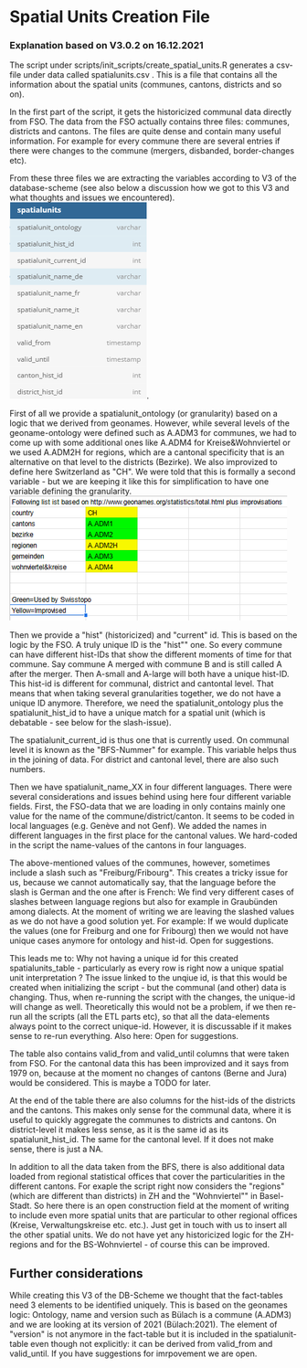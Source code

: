 # Spatial Units Creation File

### Explanation based on V3.0.2 on 16.12.2021

The script under scripts/init_scripts/create_spatial_units.R generates a csv-file under data called spatialunits.csv . This is a file that contains all the information about the spatial units (communes, cantons, districts and so on).

In the first part of the script, it gets the historicized communal data directly from FSO. The data from the FSO actually contains three files: communes, districts and cantons. The files are quite dense and contain many useful information. For example for every commune there are several entries if there were changes to the commune (mergers, disbanded, border-changes etc). 

From these three files we are extracting the variables according to V3 of the database-scheme (see also below a discussion how we got to this V3 and what thoughts and issues we encountered). ![Spatial Units Table in DB-Scheme V3.0.2](/readme_folder/img/spatialunit.PNG).

First of all we provide a spatialunit_ontology (or granularity) based on a logic that we derived from geonames. However, while several levels of the geoname-ontology were defined such as A.ADM3 for communes, we had to come up with some additional ones like A.ADM4 for Kreise&Wohnviertel or we used A.ADM2H for regions, which are a cantonal specificity that is an alternative on that level to the districts (Bezirke). We also improvized to define here Switzerland as "CH". We were told that this is formally a second variable - but we are keeping it like this for simplification to have one variable defining the granularity.
![Spatial Unit Ontology Adapted to our needs from geonames](/readme_folder/img/geonames.png)

Then we provide a "hist" (historicized) and "current" id. This is based on the logic by the FSO. A truly unique ID is the "hist"" one. So every commune can have different hist-IDs that show the different moments of time for that commune. Say commune A merged with commune B and is still called A after the merger. Then A-small and A-large will both have a unique hist-ID. This hist-id is different for communal, district and cantontal level. That means that when taking several granularities together, we do not have a unique ID anymore. Therefore, we need the spatialunit_ontology plus the spatialunit_hist_id to have a unique match for a spatial unit (which is debatable - see below for the slash-issue).

The spatialunit_current_id is thus one that is currently used. On communal level it is known as the "BFS-Nummer" for example. This variable helps thus in the joining of data. For district and cantonal level, there are also such numbers. 

Then we have spatialunit_name_XX in four different languages. There were several considerations and issues behind using here four different variable fields. First, the FSO-data that we are loading in only contains mainly one value for the name of the commune/district/canton. It seems to be coded in local languages (e.g. Genève and not Genf). We added the names in different languages in the first place for the cantonal values. We hard-coded in the script the name-values of the cantons in four languages. 

The above-mentioned values of the communes, however, sometimes include a slash such as "Freiburg/Fribourg". This creates a tricky issue for us, because we cannot automatically say, that the language before the slash is German and the one after is French: We find very different cases of slashes between language regions but also for example in Graubünden among dialects. At the moment of writing we are leaving the slashed values as we do not have a good solution yet. For example: If we would duplicate the values (one for Freiburg and one for Fribourg) then we would not have unique cases anymore for ontology and hist-id. Open for suggestions.

This leads me to: Why not having a unique id for this created spatialunits_table - particularly as every row is right now a unique spatial unit interpretation ? The issue linked to the unqiue id, is that this would be created when initializing the script - but the communal (and other) data is changing. Thus, when re-running the script with the changes, the unique-id will change as well. Theoretically this would not be a problem, if we then re-run all the scripts (all the ETL parts etc), so that all the data-elements always point to the correct unique-id. However, it is discussable if it makes sense to re-run everything. Also here: Open for suggestions.

The table also contains valid_from and valid_until columns that were taken from FSO. For the cantonal data this has been improvized and it says from 1979 on, because at the moment no changes of cantons (Berne and Jura) would be considered. This is maybe a TODO for later. 

At the end of the table there are also columns for the hist-ids of the districts and the cantons. This makes only sense for the communal data, where it is useful to quickly aggregate the communes to districts and cantons. On district-level it makes less sense, as it is the same id as its spatialunit_hist_id. The same for the cantonal level. If it does not make sense, there is just a NA.

In addition to all the data taken from the BFS, there is also additional data loaded from regional statistical offices that cover the particularities in the different cantons. For exaple the script right now considers the "regions" (which are different than districts) in ZH and the "Wohnviertel"" in Basel-Stadt. So here there is an open construction field at the moment of writing to include even more spatial units that are particular to other regional offices (Kreise, Verwaltungskreise etc. etc.). Just get in touch with us to insert all the other spatial units. We do not have yet any historicized logic for the ZH-regions and for the BS-Wohnviertel - of course this can be improved.

## Further considerations

While creating this V3 of the DB-Scheme we thought that the fact-tables need 3 elements to be identified uniquely. This is based on the geonames logic: Ontology, name and version such as Bülach is a commune (A.ADM3) and we are looking at its version of 2021 (Bülach:2021). The element of "version" is not anymore in the fact-table but it is included in the spatialunit-table even though not explicitly: it can be derived from valid_from and valid_until. If you have suggestions for imrpovement we are open. 








